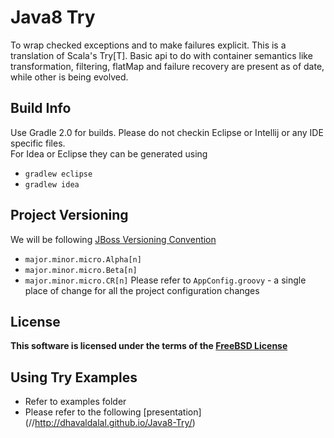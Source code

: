 # Java8 Try<T> 
To wrap checked exceptions and to make failures explicit.  This is a translation
of Scala's Try[T].  Basic api to do with container semantics like transformation, 
filtering, flatMap and failure recovery are present as of date,  while other is
being evolved. 


## Build Info
Use Gradle 2.0 for builds.  Please do not checkin Eclipse or Intellij or any IDE specific files.  
For Idea or Eclipse they can be generated using
* `gradlew eclipse`
* `gradlew idea`


## Project Versioning
We will be following [JBoss Versioning Convention](https://community.jboss.org/wiki/JBossProjectVersioning?_sscc=t)
* `major.minor.micro.Alpha[n]`
* `major.minor.micro.Beta[n]`
* `major.minor.micro.CR[n]`
Please refer to `AppConfig.groovy` - a single place of change for all the project configuration changes

## License
**This software is licensed under the terms of the [FreeBSD License](http://en.wikipedia.org/wiki/BSD_licenses)**

## Using Try<T> Examples

* Refer to examples folder
* Please refer to the following [presentation] (//http://dhavaldalal.github.io/Java8-Try/)
